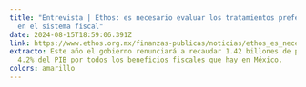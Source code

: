 ```yaml
---
title: "Entrevista | Ethos: es necesario evaluar los tratamientos preferenciales
  en el sistema fiscal"
date: 2024-08-15T18:59:06.391Z
link: https://www.ethos.org.mx/finanzas-publicas/noticias/ethos_es_necesario_evaluar_los_tratamientos_preferenciales_en_el_sistema_fiscal
extracto: Este año el gobierno renunciará a recaudar 1.42 billones de pesos o
  4.2% del PIB por todos los beneficios fiscales que hay en México.
colors: amarillo
---
```

